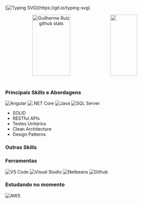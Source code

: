 [![Typing SVG](https://readme-typing-svg.herokuapp.com/?color=444444&size=35&center=true&vCenter=true&width=1000&lines=👋+Olá,+Me+chamo+Guilherme+Ruiz+da+Silva.;Tenho+19+anos+de+idade.+:%29;Sou+desenvolvedor+de+software.)](https://git.io/typing-svg)

<div align="center">  
  <img width="49%" height="195px" src="https://github-readme-stats.vercel.app/api?username=guifami&show_icons=true&count_private=true&hide_border=true&title_color=39ffda&icon_color=eaff39&text_color=c9d1d9&bg_color=1e1e1e" alt="Guilherme Ruiz github stats" /> 
  <img width="41%" height="195px" src="https://github-readme-stats.vercel.app/api/top-langs/?username=guifami&layout=compact&hide_border=true&title_color=ffffff&text_color=ffffff&bg_color=1e1e1e" />
</div><br>

### Principais Skills e Abordagens
![Angular](https://img.shields.io/badge/Angular-DD0031?style=for-the-badge&logo=angular&logoColor=white)
![.NET Core](https://img.shields.io/badge/.NET-512BD4?style=for-the-badge&logo=dotnet&logoColor=white)
![Java](https://img.shields.io/badge/java-%23ED8B00.svg?style=for-the-badge&logo=java&logoColor=white)
![SQL Server](https://img.shields.io/badge/Microsoft_SQL_Server-e7c000?style=for-the-badge&logo=microsoft-sql-server&logoColor=000000)

<ul>
  <li>SOLID</li>
  <li>RESTful APIs</li>
  <li>Testes Unitários</li>
  <li>Clean Architecture</li>
  <li>Design Patterns</li>
</ul>

### Outras Skills

### Ferramentas
![VS Code](https://img.shields.io/badge/VSCode-0078D4?style=for-the-badge&logo=visual%20studio%20code&logoColor=white)
![Visual Studio](https://img.shields.io/badge/Visual_Studio-5C2D91?style=for-the-badge&logo=visual%20studio&logoColor=white)
![Netbeans](https://img.shields.io/badge/apache%20netbeans-DD0031?style=for-the-badge&logo=apache%20netbeans%20IDE&logoColor=white)
![Github](https://img.shields.io/badge/GitHub-100000?style=for-the-badge&logo=github&logoColor=white)

### Estudando no momento
![AWS](https://img.shields.io/badge/Amazon_AWS-232f3e?style=for-the-badge&logo=amazonaws&logoColor=white)
